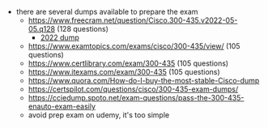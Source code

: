 * there are several dumps available to prepare the exam
  * https://www.freecram.net/question/Cisco.300-435.v2022-05-05.q128 (128 questions)
    * [2022 dump](files/Cisco.300-435.v2022-05-05.q128.pdf)
  * https://www.examtopics.com/exams/cisco/300-435/view/ (105 questions)
  * https://www.certlibrary.com/exam/300-435 (105 questions)
  * https://www.itexams.com/exam/300-435 (105 questions)
  * https://www.quora.com/How-do-I-buy-the-most-stable-Cisco-dump
  * https://certspilot.com/questions/cisco/300-435-exam-dumps/
  * https://cciedump.spoto.net/exam-questions/pass-the-300-435-enauto-exam-easily
  * avoid prep exam on udemy, it's too simple